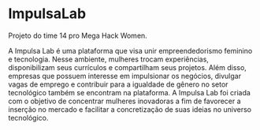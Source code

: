 # ImpulsaLab
Projeto do time 14 pro Mega Hack Women.


A Impulsa Lab é uma plataforma que visa unir empreendedorismo feminino e tecnologia. Nesse ambiente, mulheres trocam experiências, disponibilizam seus currículos e compartilham seus projetos. Além disso, empresas que possuem interesse em impulsionar os negócios, divulgar vagas de emprego e contribuir para a igualdade de gênero no setor tecnológico também se encontram na plataforma. A Impulsa Lab foi criada com o objetivo de concentrar mulheres inovadoras a fim de favorecer a inserção no mercado e facilitar a concretização de suas ideias no universo tecnológico.
